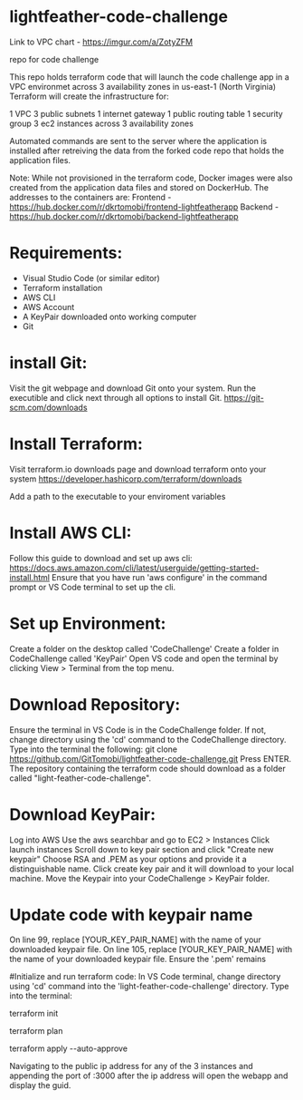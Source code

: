 # lightfeather-code-challenge
Link to VPC chart - https://imgur.com/a/ZotyZFM

repo for code challenge

This repo holds terraform code that will launch the code challenge app in a VPC environmet across 3 availability zones in us-east-1 (North Virginia) 
Terraform will create the infrastructure for:

1 VPC
3 public subnets
1 internet gateway
1 public routing table
1 security group
3 ec2 instances across 3 availability zones

Automated commands are sent to the server where the application is installed after retreiving the data from the forked code repo that holds the application files.

Note:
While not provisioned in the terraform code, Docker images were also created from the application data files and stored on DockerHub. The addresses to the containers are:
Frontend - https://hub.docker.com/r/dkrtomobi/frontend-lightfeatherapp
Backend - https://hub.docker.com/r/dkrtomobi/backend-lightfeatherapp

# Requirements:
- Visual Studio Code (or similar editor)
- Terraform installation
- AWS CLI
- AWS Account
- A KeyPair downloaded onto working computer
- Git

# install Git:
Visit the git webpage and download Git onto your system. Run the executible and click next through all options to install Git.
https://git-scm.com/downloads

# Install Terraform:
Visit terraform.io downloads page and download terraform onto your system
https://developer.hashicorp.com/terraform/downloads
 
Add a path to the executable to your enviroment variables

# Install AWS CLI:
Follow this guide to download and set up aws cli:
https://docs.aws.amazon.com/cli/latest/userguide/getting-started-install.html
Ensure that you have run 'aws configure' in the command prompt or VS Code terminal to set up the cli.

# Set up Environment:
Create a folder on the desktop called 'CodeChallenge'
Create a folder in CodeChallenge called 'KeyPair'
Open VS code and open the terminal by clicking View > Terminal from the top menu.

# Download Repository:
Ensure the terminal in VS Code is in the CodeChallenge folder. If not, change directory 
using the 'cd' command to the CodeChallenge directory.
Type into the terminal the following:
git clone https://github.com/GitTomobi/lightfeather-code-challenge.git
Press ENTER. The repository containing the terraform code should download as a folder 
called "light-feather-code-challenge".

# Download KeyPair:
Log into AWS
Use the aws searchbar and go to EC2 > Instances
Click launch instances
Scroll down to key pair section and click "Create new keypair"
Choose RSA and .PEM as your options and provide it a distinguishable name.
Click create key pair and it will download to your local machine.
Move the Keypair into your CodeChallenge > KeyPair folder.

# Update code with keypair name
On line 99, replace [YOUR_KEY_PAIR_NAME] with the name of your downloaded keypair file.
On line 105, replace [YOUR_KEY_PAIR_NAME] with the name of your downloaded keypair file. Ensure the '.pem' remains

#Initialize and run terraform code:
In VS Code terminal, change directory using 'cd' command into the 'light-feather-code-challenge' directory.
Type into the terminal:

terraform init

terraform plan

terraform apply --auto-approve



Navigating to the public ip address for any of the 3 instances and appending the port of :3000 after the ip address will open the webapp and display the guid.

